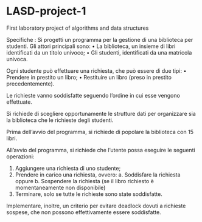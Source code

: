 # LASD-project-1
First laboratory project of algorithms and data structures

Specifiche :
Si progetti un programma per la gestione di una biblioteca per studenti. Gli attori principali sono:
  • La biblioteca, un insieme di libri identificati da un titolo univoco;
  • Gli studenti, identificati da una matricola univoca.
  
Ogni studente può effettuare una richiesta, che può essere di due tipi:
  • Prendere in prestito un libro;
  • Restituire un libro (preso in prestito precedentemente).

Le richieste vanno soddisfatte seguendo l’ordine in cui esse vengono effettuate.

Si richiede di scegliere opportunamente le strutture dati per organizzare sia la biblioteca che le richieste degli studenti.

Prima dell’avvio del programma, si richiede di popolare la biblioteca con 15 libri.

All’avvio del programma, si richiede che l’utente possa eseguire le seguenti operazioni:
  1. Aggiungere una richiesta di uno studente;
  2. Prendere in carico una richiesta, ovvero:
    a. Soddisfare la richiesta oppure
    b. Sospendere la richiesta (se il libro richiesto è momentaneamente non disponibile)
  3. Terminare, solo se tutte le richieste sono state soddisfatte.

Implementare, inoltre, un criterio per evitare deadlock dovuti a richieste sospese, che non possono effettivamente essere soddisfatte.
